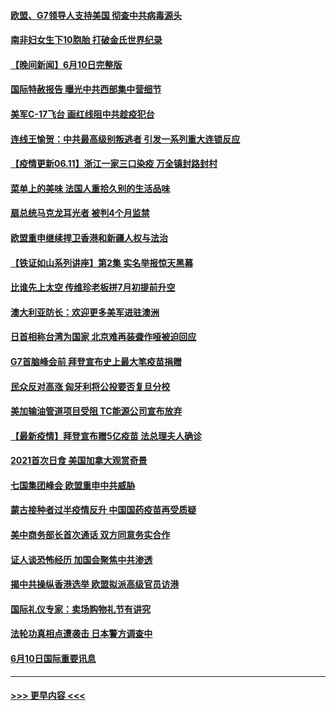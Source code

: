 #### [欧盟、G7领导人支持美国 彻查中共病毒源头](../pages/prog202/a103140070.md?t=06111601) 
#### [南非妇女生下10胞胎 打破金氏世界纪录](../pages/prog202/a103140107.md?t=06111601) 
#### [【晚间新闻】6月10日完整版](../pages/prog202/a103140044.md?t=06111601) 
#### [国际特赦报告 曝光中共西部集中营细节](../pages/prog202/a103139931.md?t=06111601) 
#### [美军C-17飞台 画红线阻中共趁疫犯台](../pages/prog202/a103138999.md?t=06111601) 
#### [连线王愉贺：中共最高级别叛逃者 引发一系列重大连锁反应](../pages/prog202/a103139112.md?t=06111601) 
#### [【疫情更新06.11】浙江一家三口染疫 万全镇封路封村](../pages/prog202/a103133785.md?t=06111601) 
#### [菜单上的美味 法国人重拾久别的生活品味](../pages/prog202/a103139911.md?t=06111601) 
#### [扇总统马克龙耳光者 被判4个月监禁](../pages/prog202/a103139913.md?t=06111601) 
#### [欧盟重申继续捍卫香港和新疆人权与法治](../pages/prog202/a103139928.md?t=06111601) 
#### [【铁证如山系列讲座】第2集 实名举报惊天黑幕](../pages/prog202/a103139907.md?t=06111601) 
#### [比谁先上太空 传维珍老板拼7月初提前升空](../pages/prog202/a103139903.md?t=06111601) 
#### [澳大利亚防长：欢迎更多美军进驻澳洲](../pages/prog202/a103139894.md?t=06111601) 
#### [日首相称台湾为国家 北京难再装聋作哑被迫回应](../pages/prog202/a103139828.md?t=06111601) 
#### [G7首脑峰会前 拜登宣布史上最大笔疫苗捐赠](../pages/prog202/a103139878.md?t=06111601) 
#### [民众反对高涨 匈牙利将公投要否复旦分校](../pages/prog202/a103139870.md?t=06111601) 
#### [美加输油管道项目受阻 TC能源公司宣布放弃](../pages/prog202/a103139729.md?t=06111601) 
#### [【最新疫情】拜登宣布赠5亿疫苗 法总理夫人确诊](../pages/prog202/a103139723.md?t=06111601) 
#### [2021首次日食 美国加拿大观赏奇景](../pages/prog202/a103139736.md?t=06111601) 
#### [七国集团峰会 欧盟重申中共威胁](../pages/prog202/a103139685.md?t=06111601) 
#### [蒙古接种者过半疫情反升 中国国药疫苗再受质疑](../pages/prog202/a103139606.md?t=06111601) 
#### [美中商务部长首次通话 双方同意务实合作](../pages/prog202/a103139637.md?t=06111601) 
#### [证人谈恐怖经历 加国会聚焦中共渗透](../pages/prog202/a103139625.md?t=06111601) 
#### [揭中共操纵香港选举 欧盟拟派高级官员访港](../pages/prog202/a103139484.md?t=06111601) 
#### [国际礼仪专家：卖场购物礼节有讲究](../pages/prog202/a103139433.md?t=06111601) 
#### [法轮功真相点遭袭击 日本警方调查中](../pages/prog202/a103139422.md?t=06111601) 
#### [6月10日国际重要讯息](../pages/prog202/a103139420.md?t=06111601) 

----
#### [ >>> 更早内容 <<< ](../indexes/prog202-earlier.md)
